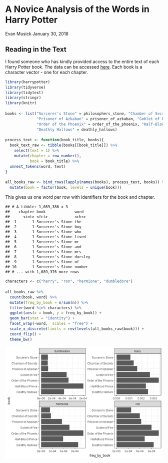 A Novice Analysis of the Words in Harry Potter
================
Evan Musick
January 30, 2018

Reading in the Text
-------------------

I found someone who has kindly provided access to the entire text of each Harry Potter book. The data can be accessed [here](https://github.com/bradleyboehmke/harrypotter). Each book is a character vector - one for each chapter.

``` r
library(harrypotter)
library(tidyverse)
library(tidytext)
library(stringr)
library(knitr)

books <- list("Sorcerer's Stone" = philosophers_stone, "Chamber of Secrets" = chamber_of_secrets, 
              "Prisoner of Azkaban" = prisoner_of_azkaban, "Goblet of Fire" = goblet_of_fire, 
              "Order of the Phoenix" = order_of_the_phoenix, "Half-Blood Prince" = half_blood_prince,
              "Deathly Hallows" = deathly_hallows)

process_text <- function(book_title, books){
  book_text_raw <- tibble(books[[book_title]]) %>%
    select(text = 1) %>%
    mutate(chapter = row_number(),
           book = book_title) %>%
  unnest_tokens(word, text)
}

all_books_raw <- bind_rows(lapply(names(books), process_text, books)) %>%
  mutate(book = factor(book, levels = unique(book)))
```

This gives us one word per row with identifiers for the book and chapter.

    ## # A tibble: 1,089,386 x 3
    ##    chapter book             word   
    ##      <int> <fct>            <chr>  
    ##  1       1 Sorcerer's Stone the    
    ##  2       1 Sorcerer's Stone boy    
    ##  3       1 Sorcerer's Stone who    
    ##  4       1 Sorcerer's Stone lived  
    ##  5       1 Sorcerer's Stone mr     
    ##  6       1 Sorcerer's Stone and    
    ##  7       1 Sorcerer's Stone mrs    
    ##  8       1 Sorcerer's Stone dursley
    ##  9       1 Sorcerer's Stone of     
    ## 10       1 Sorcerer's Stone number 
    ## # ... with 1,089,376 more rows

``` r
characters <- c("harry", "ron", "hermione", "dumbledore")

all_books_raw %>%
  count(book, word) %>%
  mutate(freq_by_book = n/sum(n)) %>%
  filter(word %in% characters) %>%
  ggplot(aes(x = book, y = freq_by_book)) + 
  geom_bar(stat = "identity") +
  facet_wrap(~word,  scales = "free") +
  scale_x_discrete(limits = rev(levels(all_books_raw$book))) + 
  coord_flip() +
  theme_bw()
```

![](Harry_Potter_Text_Analysis_files/figure-markdown_github/unnamed-chunk-3-1.png)
